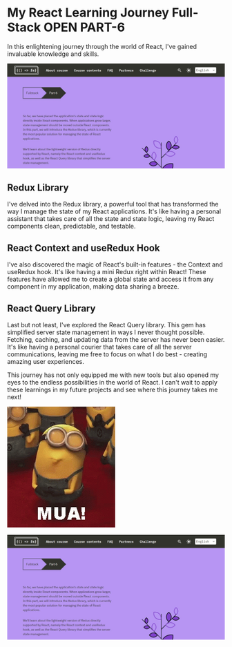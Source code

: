 
# My React Learning Journey Full-Stack OPEN PART-6

In this enlightening journey through the world of React, I've gained invaluable knowledge and skills. 

![Alt text](cap.jpg)


## Redux Library
I've delved into the Redux library, a powerful tool that has transformed the way I manage the state of my React applications. It's like having a personal assistant that takes care of all the state and state logic, leaving my React components clean, predictable, and testable.

## React Context and useRedux Hook
I've also discovered the magic of React's built-in features - the Context and useRedux hook. It's like having a mini Redux right within React! These features have allowed me to create a global state and access it from any component in my application, making data sharing a breeze.

## React Query Library
Last but not least, I've explored the React Query library. This gem has simplified server state management in ways I never thought possible. Fetching, caching, and updating data from the server has never been easier. It's like having a personal courier that takes care of all the server communications, leaving me free to focus on what I do best - creating amazing user experiences.

This journey has not only equipped me with new tools but also opened my eyes to the endless possibilities in the world of React. I can't wait to apply these learnings in my future projects and see where this journey takes me next!


![Alt text](image.png)












![Alt text](cap.jpg)